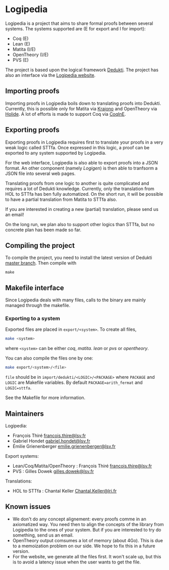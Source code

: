 # Logipedia

Logipedia is a project that aims to share formal proofs between several systems.
The systems supported are (E for export and I for import):
- Coq (E)
- Lean (E)
- Matita (I/E)
- OpenTheory (I/E)
- PVS (E)

The project is based upon the logical framework
[Dedukti](https://github.com/Deducteam/Dedukti). The project has also an
interface via the [Logipedia website](https://logipedia.science).

## Importing proofs

Importing proofs in Logipedia boils down to translating proofs into Dedukti.
Currently, this is possible only for Matita via
[Krajono](https://github.com/Deducteam/matita) and OpenTheory via
[Holide](https://github.com/Deducteam/Holide). A lot of efforts is made to
support Coq via [CoqInE](https://github.com/Deducteam/CoqInE).

## Exporting proofs

Exporting proofs in Logipedia requires first to translate your proofs in a very
weak logic called STTfa.  Once expressed in this logic, a proof can be exported
to any system supported by Logipedia.

For the web interface, Logipedia is also able to export proofs into a JSON
format.  An other component (namely _Logigen_) is then able to tranfsorm a JSON
file into several web pages.

Translating proofs from one logic to another is quite complicated and requires a
lot of Dedukti knowledge. Currently, only the translation from HOL to STTfa has
ben fully automatized. On the short run, it will be possible to have a partial
translation from Matita to STTfa also.

If you are interested in creating a new (partial) translation, please send us an
email!

On the long run, we plan also to support other logics than STTfa, but no
concrete plan has been made so far.

## Compiling the project

To compile the project, you need to install the latest version of Dedukti
[master branch](https://github.com/Deducteam/Dedukti/tree/master). Then compile
with

```shell
make
```

## Makefile interface
Since Logipedia deals with many files, calls to the binary are mainly managed
through the makefile.

### Exporting to a system
Exported files are placed in `export/<system>`.  To create all files,
``` bash
make <system>
```

where `<system>` can be either *coq*, *matita*. *lean* or *pvs* or *opentheory*.

You can also compile the files one by one:
``` bash
make export/<system>/<file>
```

`file` should be in `import/dedukti/<LOGIC>/<PACKAGE>` where `PACKAGE` and
`LOGIC` are Makefile variables. By default `PACKAGE=arith_fermat` and
`LOGIC=sttfa`.

See the Makefile for more information.

## Maintainers

Logipedia:
- François Thiré <francois.thire@lsv.fr>
- Gabriel Hondet <gabriel.hondet@lsv.fr>
- Émilie Grienenberger <emilie.grienenberger@lsv.fr>

Export systems:
- Lean/Coq/Matita/OpenTheory : François Thiré <francois.thire@lsv.fr>
- PVS : Gilles Dowek <gilles.dowek@lsv.fr>

Translations:
- HOL to STTfa : Chantal Keller <Chantal.Keller@lri.fr>

## Known issues
- We don't do any concept alignement: every proofs comme in an axiomatized way.
  You need then to align the concepts of the library from Logipedia to the ones
  of your system. But if you are interested to try do something, send us an
  email.
- OpenTheory output comsumes a lot of memory (about 4Go). This is due to a
  memoization problem on our side. We hope to fix this in a future version.
- For the website, we generate all the files first. It won't scale up, but this
  is to avoid a latency issue when the user wants to get the file.
